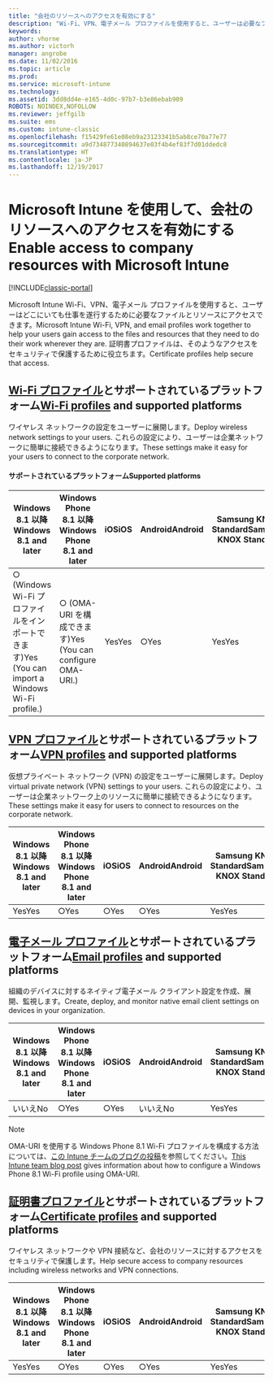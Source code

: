 ```yaml
---
title: "会社のリソースへのアクセスを有効にする"
description: "Wi-Fi、VPN、電子メール プロファイルを使用すると、ユーザーは必要なファイルとリソースにアクセスできます。"
keywords: 
author: vhorne
ms.author: victorh
manager: angrobe
ms.date: 11/02/2016
ms.topic: article
ms.prod: 
ms.service: microsoft-intune
ms.technology: 
ms.assetid: 3dd8dd4e-e165-4d0c-97b7-b3e86ebab909
ROBOTS: NOINDEX,NOFOLLOW
ms.reviewer: jeffgilb
ms.suite: ems
ms.custom: intune-classic
ms.openlocfilehash: f15429fe61e08eb9a23123341b5ab8ce70a77e77
ms.sourcegitcommit: a9d734877340894637e03f4b4ef83f7d01ddedc8
ms.translationtype: HT
ms.contentlocale: ja-JP
ms.lasthandoff: 12/19/2017
---
```

# <a name="enable-access-to-company-resources-with-microsoft-intune"></a><span data-ttu-id="97a11-103">Microsoft Intune を使用して、会社のリソースへのアクセスを有効にする</span><span class="sxs-lookup"><span data-stu-id="97a11-103">Enable access to company resources with Microsoft Intune</span></span>

[!INCLUDE[classic-portal](../includes/classic-portal.md)]

<span data-ttu-id="97a11-104">Microsoft Intune Wi-Fi、VPN、電子メール プロファイルを使用すると、ユーザーはどこにいても仕事を遂行するために必要なファイルとリソースにアクセスできます。</span><span class="sxs-lookup"><span data-stu-id="97a11-104">Microsoft Intune Wi-Fi, VPN, and email profiles work together to help your users gain access to the files and resources that they need to do their work wherever they are.</span></span> <span data-ttu-id="97a11-105">証明書プロファイルは、そのようなアクセスをセキュリティで保護するために役立ちます。</span><span class="sxs-lookup"><span data-stu-id="97a11-105">Certificate profiles help secure that access.</span></span>

## <a name="wi-fi-profileswi-fi-connections-in-microsoft-intunemd-and-supported-platforms"></a><span data-ttu-id="97a11-106">[Wi-Fi プロファイル](wi-fi-connections-in-microsoft-intune.md)とサポートされているプラットフォーム</span><span class="sxs-lookup"><span data-stu-id="97a11-106">[Wi-Fi profiles](wi-fi-connections-in-microsoft-intune.md) and supported platforms</span></span>

<span data-ttu-id="97a11-107">ワイヤレス ネットワークの設定をユーザーに展開します。</span><span class="sxs-lookup"><span data-stu-id="97a11-107">Deploy wireless network settings to your users.</span></span> <span data-ttu-id="97a11-108">これらの設定により、ユーザーは企業ネットワークに簡単に接続できるようになります。</span><span class="sxs-lookup"><span data-stu-id="97a11-108">These settings make it easy for your users to connect to the corporate network.</span></span>
#### <a name="supported-platforms"></a><span data-ttu-id="97a11-109">サポートされているプラットフォーム</span><span class="sxs-lookup"><span data-stu-id="97a11-109">Supported platforms</span></span>

|<span data-ttu-id="97a11-110">Windows 8.1 以降</span><span class="sxs-lookup"><span data-stu-id="97a11-110">Windows 8.1 and later</span></span>|<span data-ttu-id="97a11-111">Windows Phone 8.1 以降</span><span class="sxs-lookup"><span data-stu-id="97a11-111">Windows Phone 8.1 and later</span></span>|<span data-ttu-id="97a11-112">iOS</span><span class="sxs-lookup"><span data-stu-id="97a11-112">iOS</span></span>|<span data-ttu-id="97a11-113">Android</span><span class="sxs-lookup"><span data-stu-id="97a11-113">Android</span></span>|<span data-ttu-id="97a11-114">Samsung KNOX Standard</span><span class="sxs-lookup"><span data-stu-id="97a11-114">Samsung KNOX Standard</span></span>|
|---------------------|---------------------------|---|-------|------------|
|<span data-ttu-id="97a11-115">○ (Windows Wi-Fi プロファイルをインポートできます)</span><span class="sxs-lookup"><span data-stu-id="97a11-115">Yes (You can import a Windows Wi-Fi profile.)</span></span>|<span data-ttu-id="97a11-116">○ (OMA-URI を構成できます)</span><span class="sxs-lookup"><span data-stu-id="97a11-116">Yes (You can configure OMA-URI.)</span></span> |<span data-ttu-id="97a11-117">Yes</span><span class="sxs-lookup"><span data-stu-id="97a11-117">Yes</span></span>|<span data-ttu-id="97a11-118">○</span><span class="sxs-lookup"><span data-stu-id="97a11-118">Yes</span></span>|<span data-ttu-id="97a11-119">Yes</span><span class="sxs-lookup"><span data-stu-id="97a11-119">Yes</span></span>|

## <a name="vpn-profilesvpn-connections-in-microsoft-intunemd-and-supported-platforms"></a><span data-ttu-id="97a11-120">[VPN プロファイル](vpn-connections-in-microsoft-intune.md)とサポートされているプラットフォーム</span><span class="sxs-lookup"><span data-stu-id="97a11-120">[VPN profiles](vpn-connections-in-microsoft-intune.md) and supported platforms</span></span>
<span data-ttu-id="97a11-121">仮想プライベート ネットワーク (VPN) の設定をユーザーに展開します。</span><span class="sxs-lookup"><span data-stu-id="97a11-121">Deploy virtual private network (VPN) settings to your users.</span></span> <span data-ttu-id="97a11-122">これらの設定により、ユーザーは企業ネットワーク上のリソースに簡単に接続できるようになります。</span><span class="sxs-lookup"><span data-stu-id="97a11-122">These settings make it easy for users to connect to resources on the corporate network.</span></span>

|<span data-ttu-id="97a11-123">Windows 8.1 以降</span><span class="sxs-lookup"><span data-stu-id="97a11-123">Windows 8.1 and later</span></span>|<span data-ttu-id="97a11-124">Windows Phone 8.1 以降</span><span class="sxs-lookup"><span data-stu-id="97a11-124">Windows Phone 8.1 and later</span></span>|<span data-ttu-id="97a11-125">iOS</span><span class="sxs-lookup"><span data-stu-id="97a11-125">iOS</span></span>|<span data-ttu-id="97a11-126">Android</span><span class="sxs-lookup"><span data-stu-id="97a11-126">Android</span></span>|<span data-ttu-id="97a11-127">Samsung KNOX Standard</span><span class="sxs-lookup"><span data-stu-id="97a11-127">Samsung KNOX Standard</span></span>|
|---------------------|---------------------------|---|-------|------------|
|<span data-ttu-id="97a11-128">Yes</span><span class="sxs-lookup"><span data-stu-id="97a11-128">Yes</span></span>|<span data-ttu-id="97a11-129">○</span><span class="sxs-lookup"><span data-stu-id="97a11-129">Yes</span></span>|<span data-ttu-id="97a11-130">○</span><span class="sxs-lookup"><span data-stu-id="97a11-130">Yes</span></span>|<span data-ttu-id="97a11-131">○</span><span class="sxs-lookup"><span data-stu-id="97a11-131">Yes</span></span>|<span data-ttu-id="97a11-132">Yes</span><span class="sxs-lookup"><span data-stu-id="97a11-132">Yes</span></span>|

## <a name="email-profilesconfigure-access-to-corporate-email-using-email-profiles-with-microsoft-intunemd-and-supported-platforms"></a><span data-ttu-id="97a11-133">[電子メール プロファイル](configure-access-to-corporate-email-using-email-profiles-with-microsoft-intune.md)とサポートされているプラットフォーム</span><span class="sxs-lookup"><span data-stu-id="97a11-133">[Email profiles](configure-access-to-corporate-email-using-email-profiles-with-microsoft-intune.md) and supported platforms</span></span>
<span data-ttu-id="97a11-134">組織のデバイスに対するネイティブ電子メール クライアント設定を作成、展開、監視します。</span><span class="sxs-lookup"><span data-stu-id="97a11-134">Create, deploy, and monitor native email client settings on devices in your organization.</span></span>

|<span data-ttu-id="97a11-135">Windows 8.1 以降</span><span class="sxs-lookup"><span data-stu-id="97a11-135">Windows 8.1 and later</span></span>|<span data-ttu-id="97a11-136">Windows Phone 8.1 以降</span><span class="sxs-lookup"><span data-stu-id="97a11-136">Windows Phone 8.1 and later</span></span>|<span data-ttu-id="97a11-137">iOS</span><span class="sxs-lookup"><span data-stu-id="97a11-137">iOS</span></span>|<span data-ttu-id="97a11-138">Android</span><span class="sxs-lookup"><span data-stu-id="97a11-138">Android</span></span>|<span data-ttu-id="97a11-139">Samsung KNOX Standard</span><span class="sxs-lookup"><span data-stu-id="97a11-139">Samsung KNOX Standard</span></span>|
|---------------------|---------------------------|---|-------|------------|
|<span data-ttu-id="97a11-140">いいえ</span><span class="sxs-lookup"><span data-stu-id="97a11-140">No</span></span>|<span data-ttu-id="97a11-141">○</span><span class="sxs-lookup"><span data-stu-id="97a11-141">Yes</span></span>|<span data-ttu-id="97a11-142">○</span><span class="sxs-lookup"><span data-stu-id="97a11-142">Yes</span></span>|<span data-ttu-id="97a11-143">いいえ</span><span class="sxs-lookup"><span data-stu-id="97a11-143">No</span></span>|<span data-ttu-id="97a11-144">Yes</span><span class="sxs-lookup"><span data-stu-id="97a11-144">Yes</span></span>|
> [!NOTE]
> <span data-ttu-id="97a11-145">OMA-URI を使用する Windows Phone 8.1 Wi-Fi プロファイルを構成する方法については、[この Intune チームのブログの投稿](https://blogs.technet.microsoft.com/enterprisemobility/2015/02/19/using-oma-uri-to-create-custom-wi-fi-profiles-for-windows-phone-8-1/)を参照してください。</span><span class="sxs-lookup"><span data-stu-id="97a11-145">[This Intune team blog post](https://blogs.technet.microsoft.com/enterprisemobility/2015/02/19/using-oma-uri-to-create-custom-wi-fi-profiles-for-windows-phone-8-1/) gives information about how to configure a Windows Phone 8.1 Wi-Fi profile using OMA-URI.</span></span>

## <a name="certificate-profilessecure-resource-access-with-certificate-profilesmd-and-supported-platforms"></a><span data-ttu-id="97a11-146">[証明書プロファイル](secure-resource-access-with-certificate-profiles.md)とサポートされているプラットフォーム</span><span class="sxs-lookup"><span data-stu-id="97a11-146">[Certificate profiles](secure-resource-access-with-certificate-profiles.md) and supported platforms</span></span>
<span data-ttu-id="97a11-147">ワイヤレス ネットワークや VPN 接続など、会社のリソースに対するアクセスをセキュリティで保護します。</span><span class="sxs-lookup"><span data-stu-id="97a11-147">Help secure access to company resources including wireless networks and VPN connections.</span></span>

|<span data-ttu-id="97a11-148">Windows 8.1 以降</span><span class="sxs-lookup"><span data-stu-id="97a11-148">Windows 8.1 and later</span></span>|<span data-ttu-id="97a11-149">Windows Phone 8.1 以降</span><span class="sxs-lookup"><span data-stu-id="97a11-149">Windows Phone 8.1 and later</span></span>|<span data-ttu-id="97a11-150">iOS</span><span class="sxs-lookup"><span data-stu-id="97a11-150">iOS</span></span>|<span data-ttu-id="97a11-151">Android</span><span class="sxs-lookup"><span data-stu-id="97a11-151">Android</span></span>|<span data-ttu-id="97a11-152">Samsung KNOX Standard</span><span class="sxs-lookup"><span data-stu-id="97a11-152">Samsung KNOX Standard</span></span>|
|---------------------|---------------------------|---|-------|------------|
|<span data-ttu-id="97a11-153">Yes</span><span class="sxs-lookup"><span data-stu-id="97a11-153">Yes</span></span>|<span data-ttu-id="97a11-154">○</span><span class="sxs-lookup"><span data-stu-id="97a11-154">Yes</span></span>|<span data-ttu-id="97a11-155">○</span><span class="sxs-lookup"><span data-stu-id="97a11-155">Yes</span></span>|<span data-ttu-id="97a11-156">○</span><span class="sxs-lookup"><span data-stu-id="97a11-156">Yes</span></span>|<span data-ttu-id="97a11-157">Yes</span><span class="sxs-lookup"><span data-stu-id="97a11-157">Yes</span></span>|

